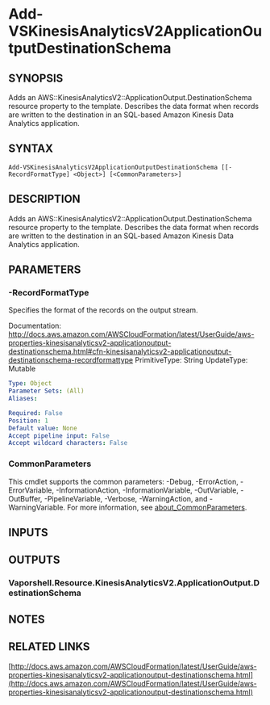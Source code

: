 # Add-VSKinesisAnalyticsV2ApplicationOutputDestinationSchema

## SYNOPSIS
Adds an AWS::KinesisAnalyticsV2::ApplicationOutput.DestinationSchema resource property to the template.
Describes the data format when records are written to the destination in an SQL-based Amazon Kinesis Data Analytics application.

## SYNTAX

```
Add-VSKinesisAnalyticsV2ApplicationOutputDestinationSchema [[-RecordFormatType] <Object>] [<CommonParameters>]
```

## DESCRIPTION
Adds an AWS::KinesisAnalyticsV2::ApplicationOutput.DestinationSchema resource property to the template.
Describes the data format when records are written to the destination in an SQL-based Amazon Kinesis Data Analytics application.

## PARAMETERS

### -RecordFormatType
Specifies the format of the records on the output stream.

Documentation: http://docs.aws.amazon.com/AWSCloudFormation/latest/UserGuide/aws-properties-kinesisanalyticsv2-applicationoutput-destinationschema.html#cfn-kinesisanalyticsv2-applicationoutput-destinationschema-recordformattype
PrimitiveType: String
UpdateType: Mutable

```yaml
Type: Object
Parameter Sets: (All)
Aliases:

Required: False
Position: 1
Default value: None
Accept pipeline input: False
Accept wildcard characters: False
```

### CommonParameters
This cmdlet supports the common parameters: -Debug, -ErrorAction, -ErrorVariable, -InformationAction, -InformationVariable, -OutVariable, -OutBuffer, -PipelineVariable, -Verbose, -WarningAction, and -WarningVariable. For more information, see [about_CommonParameters](http://go.microsoft.com/fwlink/?LinkID=113216).

## INPUTS

## OUTPUTS

### Vaporshell.Resource.KinesisAnalyticsV2.ApplicationOutput.DestinationSchema
## NOTES

## RELATED LINKS

[http://docs.aws.amazon.com/AWSCloudFormation/latest/UserGuide/aws-properties-kinesisanalyticsv2-applicationoutput-destinationschema.html](http://docs.aws.amazon.com/AWSCloudFormation/latest/UserGuide/aws-properties-kinesisanalyticsv2-applicationoutput-destinationschema.html)

